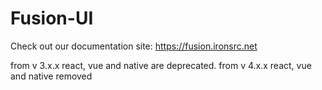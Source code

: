 # Fusion-UI
Check out our documentation site: https://fusion.ironsrc.net  

from v 3.x.x react, vue and native are deprecated. 
from v 4.x.x react, vue and native removed   
